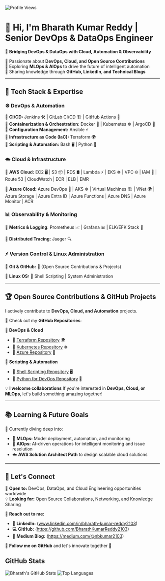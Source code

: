 ![Profile Views](https://komarev.com/ghpvc/?username=bharathreddy2103&color=blue)

# 👋 Hi, I'm Bharath Kumar Reddy | **Senior DevOps & DataOps Engineer**  

🚀 **Bridging DevOps & DataOps with Cloud, Automation & Observability**  

🔹 Passionate about **DevOps, Cloud, and Open Source Contributions**  
🔹 Exploring **MLOps & AIOps** to drive the future of intelligent automation  
🔹 Sharing knowledge through **GitHub, LinkedIn, and Technical Blogs**  

---

## 🔧 Tech Stack & Expertise  

### ⚙️ **DevOps & Automation**  

🔹 **CI/CD:** Jenkins 🛠️ | GitLab CI/CD 🏗️ | GitHub Actions 🚀  
🔹 **Containerization & Orchestration:** Docker 🐳 | Kubernetes ☸️ | ArgoCD 🔄  
🔹 **Configuration Management:** Ansible ⚡  
🔹 **Infrastructure as Code (IaC):** Terraform 🌍  
🔹 **Scripting & Automation:** Bash 🖥️ | Python 🐍  

### ☁️ **Cloud & Infrastructure** 

🔹 **AWS Cloud:** EC2 🖥️ | S3 📦 | RDS 🛢️ | Lambda ⚡ | EKS ☸️ | VPC 🌐 | IAM 🔑 | Route 53 | CloudWatch | ECR | ELB | EMR

🔹 **Azure Cloud:** Azure DevOps 🚀 | AKS ☸️ | Virtual Machines 🏗️ | VNet 🌍 | Azure Storage | Azure Entra ID | Azure Functions | Azure DNS | Azure Monitor | ACR

### 📊 **Observability & Monitoring**  

🔹 **Metrics & Logging:** Prometheus 📈 | Grafana 📊 | ELK/EFK Stack 📑  

🔹 **Distributed Tracing:** Jaeger 🔍  

### ⚡ **Version Control & Linux Administration**  

🔹 **Git & GitHub:** 📝 (Open Source Contributions & Projects)  

🔹 **Linux OS:** 🐧 Shell Scripting | System Administration  

---

## 🏆 **Open Source Contributions & GitHub Projects**  

I actively contribute to **DevOps, Cloud, and Automation** projects.  

🚀 Check out my **GitHub Repositories**:  

📌 **DevOps & Cloud**  

- 🔹 [Terraform Repository](https://github.com/bharathreddy2103/Terraform) 🌍  
- 🔹 [Kubernetes Repository](https://github.com/BharathKumarReddy2103/Kubernetes) ☸️  
- 🔹 [Azure Repository](https://github.com/BharathKumarReddy2103/Azure-Zero-To-Hero) 🚀  

📌 **Scripting & Automation**  

- 🔹 [Shell Scripting Repository](https://github.com/BharathKumarReddy2103/Shell-Scripting-For-DevOps) 🖥️  
- 🔹 [Python for DevOps Repository](https://github.com/BharathKumarReddy2103/Python-for-DevOps) 🐍  

💡 **I welcome collaborations** If you're interested in **DevOps, Cloud, or MLOps**, let's build something amazing together!  

---

## 📚 **Learning & Future Goals**  

🚀 Currently diving deep into:

- 🤖 **MLOps:** Model deployment, automation, and monitoring
- 🤖 **AIOps:** AI-driven operations for intelligent monitoring and issue resolution  
- ☁️ **AWS Solution Architect Path** to design scalable cloud solutions  

---

## 📢 **Let's Connect**  

💼 **Open to:** DevOps, DataOps, and Cloud Engineering opportunities worldwide  
💡 **Looking for:** Open Source Collaborations, Networking, and Knowledge Sharing  

📩 **Reach out to me:**  

- 🔗 **LinkedIn:** (www.linkedin.com/in/bharath-kumar-reddy2103)  
- 💻 **GitHub:** (https://github.com/BharathKumarReddy2103)  
- 📝 **Medium Blog:** (https://medium.com/@nbkumar2103)  

🚀 **Follow me on GitHub** and let's innovate together 🎯  

## GitHub Stats

![Bharath's GitHub Stats](https://github-readme-stats.vercel.app/api?username=BharathKumarReddy2103&show_icons=true&theme=default)
![Top Languages](https://github-readme-stats.vercel.app/api/top-langs/?username=BharathKumarReddy2103&layout=compact&theme=default)

